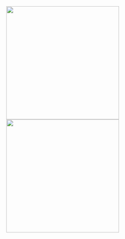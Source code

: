 <div>
  <a>
    <img height=300 align="center" src="https://github-readme-stats.vercel.app/api?username=cmalagacode&show_icons=true&theme=tokyonight" />
  </a>
  <a>
    <img height=300 align="center" src="https://github-readme-stats.vercel.app/api/top-langs/?username=cmalagacode&hide_progress=true&theme=tokyonight" />
  </a>
</div>

